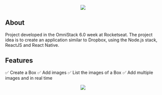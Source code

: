 <p align="center">
  <img src="https://i.ibb.co/jht6SB7/Grupo-11.png" />
</p>

## About
Project developed in the OmniStack 6.0 week at Rocketseat.
The project idea is to create an application similar to Dropbox, using the Node.js stack, ReactJS and React Native.

## Features
✅ Create a Box
✅ Add images
✅ List the images of a Box
✅ Add multiple images and in real time

<p align="center">
  <img src="https://i.ibb.co/P98zCkB/Grupo-12.png" />
</p>
